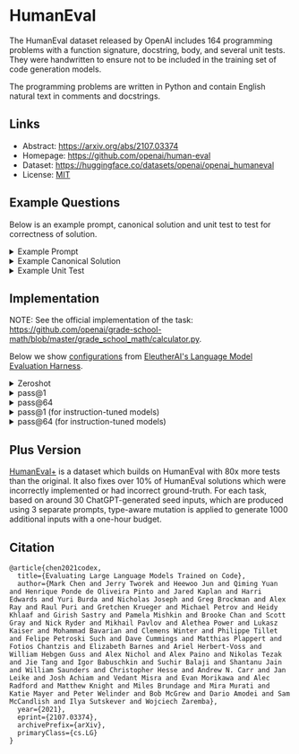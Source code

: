 # HumanEval

The HumanEval dataset released by OpenAI includes 164 programming problems with a function signature, docstring, body, and several unit tests. They were handwritten to ensure not to be included in the training set of code generation models.

The programming problems are written in Python and contain English natural text in comments and docstrings.

## Links

* Abstract: https://arxiv.org/abs/2107.03374
* Homepage: https://github.com/openai/human-eval
* Dataset: https://huggingface.co/datasets/openai/openai_humaneval
* License: [MIT](https://huggingface.co/datasets/openai/openai_humaneval/blob/main/README.md)

## Example Questions

Below is an example prompt, canonical solution and unit test to test for correctness of solution.

<details>
<summary>Example Prompt</summary>

```python
from typing import List


def has_close_elements(numbers: List[float], threshold: float) -> bool:
    """ Check if in given list of numbers, are any two numbers closer to each other than
    given threshold.
    >>> has_close_elements([1.0, 2.0, 3.0], 0.5)
    False
    >>> has_close_elements([1.0, 2.8, 3.0, 4.0, 5.0, 2.0], 0.3)
    True
    """
```
</details>

<details>
<summary>Example Canonical Solution</summary>

```python
    for idx, elem in enumerate(numbers):
        for idx2, elem2 in enumerate(numbers):
            if idx != idx2:
                distance = abs(elem - elem2)
                if distance < threshold:
                    return True

    return False
```
</details>

<details>
<summary>Example Unit Test</summary>

```python
METADATA = {
    'author': 'jt',
    'dataset': 'test'
}


def check(candidate):
    assert candidate([1.0, 2.0, 3.9, 4.0, 5.0, 2.2], 0.3) == True
    assert candidate([1.0, 2.0, 3.9, 4.0, 5.0, 2.2], 0.05) == False
    assert candidate([1.0, 2.0, 5.9, 4.0, 5.0], 0.95) == True
    assert candidate([1.0, 2.0, 5.9, 4.0, 5.0], 0.8) == False
    assert candidate([1.0, 2.0, 3.0, 4.0, 5.0, 2.0], 0.1) == True
    assert candidate([1.1, 2.2, 3.1, 4.1, 5.1], 1.0) == True
    assert candidate([1.1, 2.2, 3.1, 4.1, 5.1], 0.5) == False
```

</details>

## Implementation

NOTE: See the official implementation of the task: https://github.com/openai/grade-school-math/blob/master/grade_school_math/calculator.py.

Below we show [configurations](https://github.com/EleutherAI/lm-evaluation-harness/tree/main/lm_eval/tasks/gsm8k) from [EleutherAI's Language Model Evaluation Harness](https://github.com/EleutherAI/lm-evaluation-harness).


<details>
<summary>Zeroshot</summary>

```yaml
task: humaneval
dataset_path: openai/openai_humaneval
unsafe_code: true
output_type: generate_until
test_split: test
doc_to_text: "{{prompt}}"
doc_to_target: "{{test}}\ncheck({{entry_point}})"
metric_list:
  - metric: !function utils.pass_at_k
    aggregation: mean
    higher_is_better: true
    k: [1]
generation_kwargs:
  until:
    - "\nclass"
    - "\ndef"
    - "\n#"
    - "\nif"
    - "\nprint"
  max_gen_toks: 1024
  do_sample: false
repeats: 1
num_fewshot: 0
filter_list:
  - name: "create_test"
    filter:
      - function: "custom"
        filter_fn: !function utils.build_predictions
metadata:
  version: 1.0
```

Source: https://github.com/EleutherAI/lm-evaluation-harness/blob/main/lm_eval/tasks/gsm8k/gsm8k.yaml
</details>


<details>
<summary>pass@1</summary>

```yaml
tag:
  - math_word_problems
task: gsm8k_cot_zeroshot
dataset_path: gsm8k
dataset_name: main
output_type: generate_until
training_split: train
fewshot_split: train
test_split: test
doc_to_text: "Q: {{question}}\nA: Let's think step by step."
doc_to_target: "{{answer}}" #" {{answer.split('### ')[-1].rstrip()}}"
metric_list:
  - metric: exact_match
    aggregation: mean
    higher_is_better: true
    ignore_case: true
    ignore_punctuation: false
    regexes_to_ignore:
      - ","
      - "\\$"
      - "(?s).*#### "
      - "\\.$"
generation_kwargs:
  until:
    - "Q:"
    - "</s>"
    - "<|im_end|>"
  do_sample: false
repeats: 1
num_fewshot: 0
filter_list:
  - name: "strict-match"
    filter:
      - function: "regex"
        regex_pattern: "The answer is (\\-?[0-9\\.\\,]+)."
      - function: "take_first"
  - name: "flexible-extract"
    filter:
      - function: "regex"
        group_select: -1
        regex_pattern: "(-?[$0-9.,]{2,})|(-?[0-9]+)"
      - function: "take_first"
metadata:
  version: 3.0
```

Source: https://github.com/EleutherAI/lm-evaluation-harness/blob/main/lm_eval/tasks/humaneval/humaneval.yaml
</details>

<details>
<summary>pass@64</summary>

```yaml
include: humaneval.yaml
task: humaneval_64
repeats: 64
metric_list:
  - metric: !function utils.pass_at_k
    aggregation: mean
    higher_is_better: true
    k: [2,8,16,32,64]
generation_kwargs:
  until:
    - "\nclass"
    - "\ndef"
    - "\n#"
    - "\nif"
    - "\nprint"
  max_gen_toks: 1024
  do_sample: true
  temperature: 0.2
  top_p: 0.95
```

Source: https://github.com/EleutherAI/lm-evaluation-harness/blob/main/lm_eval/tasks/humaneval/humaneval_64.yaml
</details>

<details>
<summary>pass@1 (for instruction-tuned models)</summary>

```yaml
include: humaneval.yaml
task: humaneval_instruct
doc_to_text: "Write a solution to the following problem and make sure that it passes the tests:\n```{{prompt}}"
gen_prefix: "Here is the completed function:\n```python\n{{prompt}}\n"
filter_list:
  - name: "create_test"
    filter:
      - function: "custom"
        filter_fn: !function utils.build_predictions_instruct
metadata:
  version: 2.0
```

Source: https://github.com/EleutherAI/lm-evaluation-harness/blob/main/lm_eval/tasks/humaneval/humaneval_instruct.yaml
</details>

<details>
<summary>pass@64 (for instruction-tuned models)</summary>

```yaml
include: humaneval_64.yaml
task: humaneval_64_instruct
doc_to_text: "Write a solution to the following problem and make sure that it passes the tests:\n```{{prompt}}"
gen_prefix: "Here is the completed function:\n```python\n{{prompt}}\n"
filter_list:
  - name: "create_test"
    filter:
      - function: "custom"
        filter_fn: !function utils.build_predictions_instruct
metadata:
  version: 2.0
```

Source: https://github.com/EleutherAI/lm-evaluation-harness/blob/main/lm_eval/tasks/humaneval/humaneval_64_instruct.yaml
</details>

## Plus Version

[HumanEval+](https://huggingface.co/datasets/evalplus/humanevalplus) is a dataset which builds on HumanEval with 80x more tests than the original. It also fixes over 10% of HumanEval solutions which were incorrectly implemented or had incorrect ground-truth. For each task, based on around 30 ChatGPT-generated seed inputs, which are produced using 3 separate prompts, type-aware mutation is applied to generate 1000 additional inputs with a one-hour budget. 

## Citation

```
@article{chen2021codex,
  title={Evaluating Large Language Models Trained on Code},
  author={Mark Chen and Jerry Tworek and Heewoo Jun and Qiming Yuan and Henrique Ponde de Oliveira Pinto and Jared Kaplan and Harri Edwards and Yuri Burda and Nicholas Joseph and Greg Brockman and Alex Ray and Raul Puri and Gretchen Krueger and Michael Petrov and Heidy Khlaaf and Girish Sastry and Pamela Mishkin and Brooke Chan and Scott Gray and Nick Ryder and Mikhail Pavlov and Alethea Power and Lukasz Kaiser and Mohammad Bavarian and Clemens Winter and Philippe Tillet and Felipe Petroski Such and Dave Cummings and Matthias Plappert and Fotios Chantzis and Elizabeth Barnes and Ariel Herbert-Voss and William Hebgen Guss and Alex Nichol and Alex Paino and Nikolas Tezak and Jie Tang and Igor Babuschkin and Suchir Balaji and Shantanu Jain and William Saunders and Christopher Hesse and Andrew N. Carr and Jan Leike and Josh Achiam and Vedant Misra and Evan Morikawa and Alec Radford and Matthew Knight and Miles Brundage and Mira Murati and Katie Mayer and Peter Welinder and Bob McGrew and Dario Amodei and Sam McCandlish and Ilya Sutskever and Wojciech Zaremba},
  year={2021},
  eprint={2107.03374},
  archivePrefix={arXiv},
  primaryClass={cs.LG}
}
```